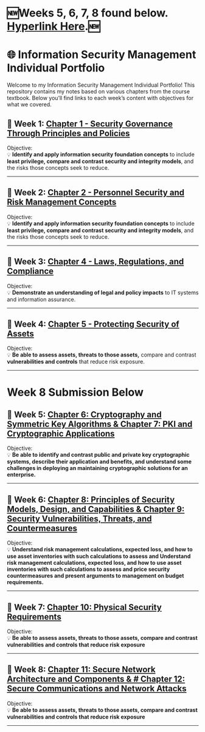 # 🆕Weeks 5, 6, 7, 8 found below. [Hyperlink Here](#Week-8-Submission-Below).🆕

# 🌐 Information Security Management Individual Portfolio

Welcome to my Information Security Management Individual Portfolio! This repository contains my notes based on various chapters from the course textbook. Below you’ll find links to each week’s content with objectives for what we covered.

## 📅 Week 1: [Chapter 1 - Security Governance Through Principles and Policies](./Chapter%201%20Security%20Governance%20Through%20Principles%20and%20Policies.md)
Objective:  
💡 **Identify and apply information security foundation concepts** to include **least privilege, compare and contrast security and integrity models**, and the risks those concepts seek to reduce.

---

## 📅 Week 2: [Chapter 2 - Personnel Security and Risk Management Concepts](./Chapter%202%20Personnel%20Security%20and%20Risk%20%20Management%20Concepts.md)
Objective:  
💡 **Identify and apply information security foundation concepts** to include **least privilege, compare and contrast security and integrity models**, and the risks those concepts seek to reduce.

---

## 📅 Week 3: [Chapter 4 - Laws, Regulations, and Compliance](./Chapter%204%20%20Laws%2C%20Regulations%2C%20and%20Compliance.md)
Objective:  
💡 **Demonstrate an understanding of legal and policy impacts** to IT systems and information assurance.

---

## 📅 Week 4: [Chapter 5 - Protecting Security of Assets](./Chapter%205%20%20Protecting%20Security%20of%20Assets.md)
Objective:  
💡 **Be able to assess assets, threats to those assets,** compare and contrast **vulnerabilities and controls** that reduce risk exposure.

---

# Week 8 Submission Below

## 📅 Week 5: [Chapter 6: Cryptography and Symmetric Key Algorithms & Chapter 7: PKI and Cryptographic Applications](./Week%205.md)
Objective:  
💡 **Be able to identify and contrast public and private key cryptographic systems, describe their application and benefits, and understand some challenges in deploying an maintaining cryptographic solutions for an enterprise.**

---

## 📅 Week 6: [Chapter 8: Principles of Security Models, Design, and Capabilities & Chapter 9: Security Vulnerabilities, Threats, and Countermeasures](./Week%206.md)
Objective:  
💡 **Understand risk management calculations, expected loss, and how to use asset inventories with such calculations to assess and Understand risk management calculations, expected loss, and how to use asset inventories with such calculations to assess and price security countermeasures and present arguments to management on budget requirements.** 

---

## 📅 Week 7: [Chapter 10: Physical Security Requirements](./Week%207.md)
Objective:  
💡 **Be able to assess assets, threats to those assets, compare and contrast vulnerabilities and controls that reduce risk exposure**

---

## 📅 Week 8: [Chapter 11: Secure Network Architecture and Components & # Chapter 12: Secure Communications and Network Attacks](./Week%208.md)
Objective:  
💡 **Be able to assess assets, threats to those assets, compare and contrast vulnerabilities and controls that reduce risk exposure**

---

